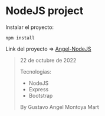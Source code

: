 # NodeJS project

Instalar el proyecto:
```
npm install
```


Link del proyecto => [Angel-NodeJS](https://angel-nodejs.herokuapp.com/)

> 22 de octubre de 2022
>
> Tecnologias:
> - NodeJS
> - Express
> - Bootstrap
>
>By Gustavo Angel Montoya Mart
